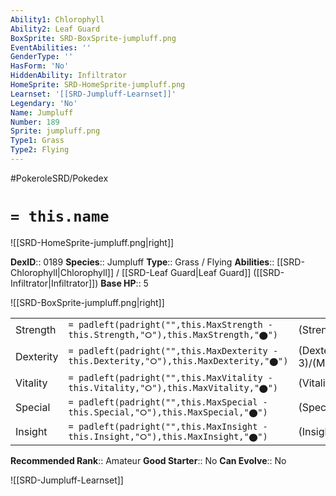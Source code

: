 ```yaml
---
Ability1: Chlorophyll
Ability2: Leaf Guard
BoxSprite: SRD-BoxSprite-jumpluff.png
EventAbilities: ''
GenderType: ''
HasForm: 'No'
HiddenAbility: Infiltrator
HomeSprite: SRD-HomeSprite-jumpluff.png
Learnset: '[[SRD-Jumpluff-Learnset]]'
Legendary: 'No'
Name: Jumpluff
Number: 189
Sprite: jumpluff.png
Type1: Grass
Type2: Flying
---
```


#PokeroleSRD/Pokedex

# `= this.name`

![[SRD-HomeSprite-jumpluff.png|right]]

**DexID**:: 0189
**Species**:: Jumpluff
**Type**:: Grass / Flying
**Abilities**:: [[SRD-Chlorophyll|Chlorophyll]] / [[SRD-Leaf Guard|Leaf Guard]] ([[SRD-Infiltrator|Infiltrator]])
**Base HP**:: 5

![[SRD-BoxSprite-jumpluff.png|right]]

|           |                                                                                        |                                          |
| --------- | -------------------------------------------------------------------------------------- | ---------------------------------------- |
| Strength  | `= padleft(padright("",this.MaxStrength - this.Strength,"⭘"),this.MaxStrength,"⬤")`    | (Strength::2)/(MaxStrength::4)   |
| Dexterity | `= padleft(padright("",this.MaxDexterity - this.Dexterity,"⭘"),this.MaxDexterity,"⬤")` | (Dexterity:: 3)/(MaxDexterity::6) |
| Vitality  | `= padleft(padright("",this.MaxVitality - this.Vitality,"⭘"),this.MaxVitality,"⬤")`    | (Vitality::2)/(MaxVitality::5)   |
| Special   | `= padleft(padright("",this.MaxSpecial - this.Special,"⭘"),this.MaxSpecial,"⬤")`       | (Special::2)/(MaxSpecial::4)     |
| Insight   | `= padleft(padright("",this.MaxInsight - this.Insight,"⭘"),this.MaxInsight,"⬤")`       | (Insight::2)/(MaxInsight::5)     |

**Recommended Rank**:: Amateur
**Good Starter**:: No
**Can Evolve**:: No

![[SRD-Jumpluff-Learnset]]